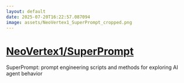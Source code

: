 ```yaml
---
layout: default
date: 2025-07-20T16:22:57.087094
image: assets/NeoVertex1_SuperPrompt_cropped.png
---
```


# [NeoVertex1/SuperPrompt](https://github.com/NeoVertex1/SuperPrompt)

SuperPrompt: prompt engineering scripts and methods for exploring AI agent behavior
